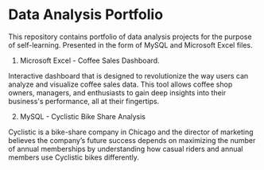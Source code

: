# Data Analysis Portfolio

This repository contains portfolio of data analysis projects for the purpose of self-learning. Presented in the form of MySQL and Microsoft Excel files. 


1. Microsoft Excel - Coffee Sales Dashboard.

Interactive dashboard that is designed to revolutionize the way users can analyze and visualize coffee sales data. This tool allows coffee shop owners, managers, and enthusiasts to gain deep insights into their business's performance, all at their fingertips.

2. MySQL - Cyclistic Bike Share Analysis

Cyclistic is a bike-share company in Chicago and the director of marketing believes the company’s future success depends on maximizing the number of annual memberships by understanding how casual riders and annual members use Cyclistic bikes differently. 
